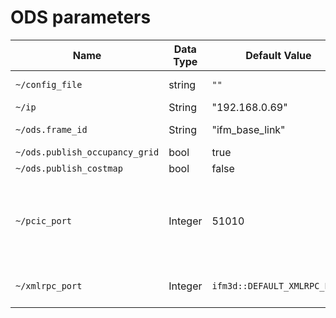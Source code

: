 # ODS parameters

| Name                           | Data Type | Default Value                | Description                                                                                                                                                                                                                                                                                     |
| ------------------------------ | --------- | ---------------------------- | ----------------------------------------------------------------------------------------------------------------------------------------------------------------------------------------------------------------------------------------------------------------------------------------------- |
| `~/config_file`                | string    | `""`                         | Path to a JSON configuration file to be used when configuring the node.                                                                                                                                                                                                                         |
| `~/ip`                         | String    | "192.168.0.69"               | The IP address of the OVP8xx platform.                                                                                                                                                                                                                                                          |
| `~/ods.frame_id`               | String    | "ifm_base_link"                  | The name of the `frame_id` used for the occupancy grid and the zones topics headers.                                                                                                                                                                                                            |
| `~/ods.publish_occupancy_grid` | bool      | true                         | Set module to publish `nav2_msgs/OccupancyGrid`.                                                                                                                                                                                                                                                |
| `~/ods.publish_costmap`        | bool      | false                        | Set module to publish `nav2_msgs/Costmap`.                                                                                                                                                                                                                                                      |
| `~/pcic_port`                  | Integer   | 51010                        | The TCP port the PCIC server for the active application is listening to. Can be read out in the JSON configuration at the `"/applications/instances/appX/data/PcicTCPPort"` key, or retrieved using the ifm3d API with `O3R->Port("appX").pcic_port`, where `"appX"` is the active application. |
| `~/xmlrpc_port`                | Integer   | `ifm3d::DEFAULT_XMLRPC_PORT` | The TCP port the XMLRPC server for the active application is listening to. Typically, the default value can be used.                                                                                                                                                                            |
